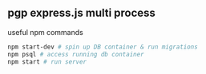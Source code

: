 ## pgp express.js multi process

useful npm commands

```bash
npm start-dev # spin up DB container & run migrations
npm psql # access running db container
npm start # run server
```